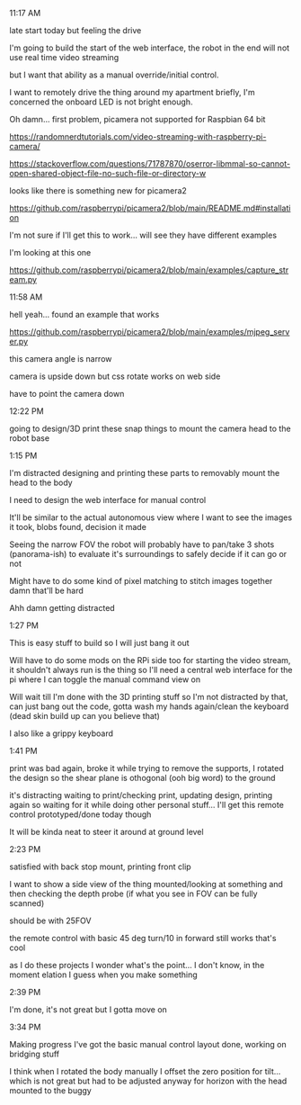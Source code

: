11:17 AM

late start today but feeling the drive

I'm going to build the start of the web interface, the robot in the end will not use real time video streaming

but I want that ability as a manual override/initial control.

I want to remotely drive the thing around my apartment briefly, I'm concerned the onboard LED is not bright enough.

Oh damn... first problem, picamera not supported for Raspbian 64 bit

https://randomnerdtutorials.com/video-streaming-with-raspberry-pi-camera/

https://stackoverflow.com/questions/71787870/oserror-libmmal-so-cannot-open-shared-object-file-no-such-file-or-directory-w

looks like there is something new for picamera2

https://github.com/raspberrypi/picamera2/blob/main/README.md#installation

I'm not sure if I'll get this to work... will see they have different examples

I'm looking at this one

https://github.com/raspberrypi/picamera2/blob/main/examples/capture_stream.py

11:58 AM

hell yeah... found an example that works

https://github.com/raspberrypi/picamera2/blob/main/examples/mjpeg_server.py

this camera angle is narrow

camera is upside down but css rotate works on web side

have to point the camera down

12:22 PM

going to design/3D print these snap things to mount the camera head to the robot base

1:15 PM

I'm distracted designing and printing these parts to removably mount the head to the body

I need to design the web interface for manual control

It'll be similar to the actual autonomous view where I want to see the images it took, blobs found, decision it made

Seeing the narrow FOV the robot will probably have to pan/take 3 shots (panorama-ish) to evaluate it's surroundings to safely decide if it can go or not

Might have to do some kind of pixel matching to stitch images together damn that'll be hard

Ahh damn getting distracted

1:27 PM

This is easy stuff to build so I will just bang it out

Will have to do some mods on the RPi side too for starting the video stream, it shouldn't always run is the thing so I'll need a central web interface for the pi where I can toggle the manual command view on

Will wait till I'm done with the 3D printing stuff so I'm not distracted by that, can just bang out the code, gotta wash my hands again/clean the keyboard (dead skin build up can you believe that)

I also like a grippy keyboard

1:41 PM

print was bad again, broke it while trying to remove the supports, I rotated the design so the shear plane is othogonal (ooh big word) to the ground

it's distracting waiting to print/checking print, updating design, printing again so waiting for it while doing other personal stuff... I'll get this remote control prototyped/done today though

It will be kinda neat to steer it around at ground level

2:23 PM

satisfied with back stop mount, printing front clip

I want to show a side view of the thing mounted/looking at something and then checking the depth probe (if what you see in FOV can be fully scanned)

should be with 25FOV

the remote control with basic 45 deg turn/10 in forward still works that's cool

as I do these projects I wonder what's the point... I don't know, in the moment elation I guess when you make something

2:39 PM

I'm done, it's not great but I gotta move on

3:34 PM

Making progress I've got the basic manual control layout done, working on bridging stuff

I think when I rotated the body manually I offset the zero position for tilt... which is not great but had to be adjusted anyway for horizon with the head mounted to the buggy


